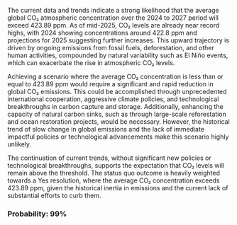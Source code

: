 The current data and trends indicate a strong likelihood that the average global CO₂ atmospheric concentration over the 2024 to 2027 period will exceed 423.89 ppm. As of mid-2025, CO₂ levels are already near record highs, with 2024 showing concentrations around 422.8 ppm and projections for 2025 suggesting further increases. This upward trajectory is driven by ongoing emissions from fossil fuels, deforestation, and other human activities, compounded by natural variability such as El Niño events, which can exacerbate the rise in atmospheric CO₂ levels.

Achieving a scenario where the average CO₂ concentration is less than or equal to 423.89 ppm would require a significant and rapid reduction in global CO₂ emissions. This could be accomplished through unprecedented international cooperation, aggressive climate policies, and technological breakthroughs in carbon capture and storage. Additionally, enhancing the capacity of natural carbon sinks, such as through large-scale reforestation and ocean restoration projects, would be necessary. However, the historical trend of slow change in global emissions and the lack of immediate impactful policies or technological advancements make this scenario highly unlikely.

The continuation of current trends, without significant new policies or technological breakthroughs, supports the expectation that CO₂ levels will remain above the threshold. The status quo outcome is heavily weighted towards a Yes resolution, where the average CO₂ concentration exceeds 423.89 ppm, given the historical inertia in emissions and the current lack of substantial efforts to curb them.

### Probability: 99%